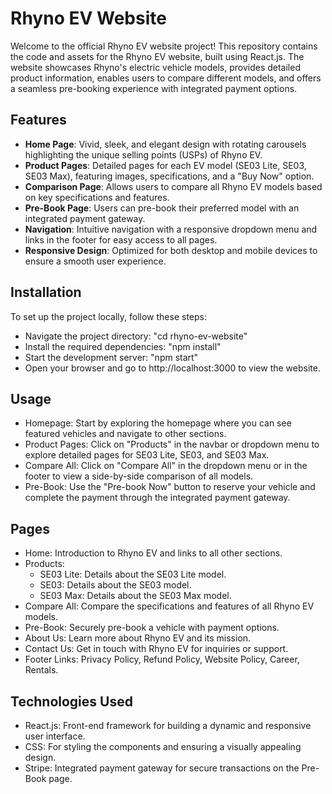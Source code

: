 # Rhyno EV Website

Welcome to the official Rhyno EV website project! This repository contains the code and assets for the Rhyno EV website, built using React.js. The website showcases Rhyno's electric vehicle models, provides detailed product information, enables users to compare different models, and offers a seamless pre-booking experience with integrated payment options.

## Features

- **Home Page**: Vivid, sleek, and elegant design with rotating carousels highlighting the unique selling points (USPs) of Rhyno EV.
- **Product Pages**: Detailed pages for each EV model (SE03 Lite, SE03, SE03 Max), featuring images, specifications, and a "Buy Now" option.
- **Comparison Page**: Allows users to compare all Rhyno EV models based on key specifications and features.
- **Pre-Book Page**: Users can pre-book their preferred model with an integrated payment gateway.
- **Navigation**: Intuitive navigation with a responsive dropdown menu and links in the footer for easy access to all pages.
- **Responsive Design**: Optimized for both desktop and mobile devices to ensure a smooth user experience.

## Installation

To set up the project locally, follow these steps:

- Navigate the project directory: "cd rhyno-ev-website"
- Install the required dependencies: "npm install"
- Start the development server: "npm start"
- Open your browser and go to http://localhost:3000 to view the website.

## Usage

- Homepage: Start by exploring the homepage where you can see featured vehicles and navigate to other sections.
- Product Pages: Click on "Products" in the navbar or dropdown menu to explore detailed pages for SE03 Lite, SE03, and SE03 Max.
- Compare All: Click on "Compare All" in the dropdown menu or in the footer to view a side-by-side comparison of all models.
- Pre-Book: Use the "Pre-book Now" button to reserve your vehicle and complete the payment through the integrated payment gateway.

## Pages

- Home: Introduction to Rhyno EV and links to all other sections.
- Products:
  - SE03 Lite: Details about the SE03 Lite model.
  - SE03: Details about the SE03 model.
  - SE03 Max: Details about the SE03 Max model.
- Compare All: Compare the specifications and features of all Rhyno EV models.
- Pre-Book: Securely pre-book a vehicle with payment options.
- About Us: Learn more about Rhyno EV and its mission.
- Contact Us: Get in touch with Rhyno EV for inquiries or support.
- Footer Links: Privacy Policy, Refund Policy, Website Policy, Career, Rentals.

## Technologies Used

- React.js: Front-end framework for building a dynamic and responsive user interface.
- CSS: For styling the components and ensuring a visually appealing design.
- Stripe: Integrated payment gateway for secure transactions on the Pre-Book page.
